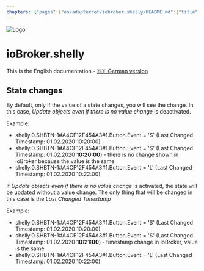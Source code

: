 ```yaml
---
chapters: {"pages":{"en/adapterref/iobroker.shelly/README.md":{"title":{"en":"ioBroker.shelly"},"content":"en/adapterref/iobroker.shelly/README.md"},"en/adapterref/iobroker.shelly/protocol-coap.md":{"title":{"en":"ioBroker.shelly"},"content":"en/adapterref/iobroker.shelly/protocol-coap.md"},"en/adapterref/iobroker.shelly/protocol-mqtt.md":{"title":{"en":"ioBroker.shelly"},"content":"en/adapterref/iobroker.shelly/protocol-mqtt.md"},"en/adapterref/iobroker.shelly/restricted-login.md":{"title":{"en":"ioBroker.shelly"},"content":"en/adapterref/iobroker.shelly/restricted-login.md"},"en/adapterref/iobroker.shelly/state-changes.md":{"title":{"en":"ioBroker.shelly"},"content":"en/adapterref/iobroker.shelly/state-changes.md"},"en/adapterref/iobroker.shelly/faq.md":{"title":{"en":"ioBroker.shelly"},"content":"en/adapterref/iobroker.shelly/faq.md"},"en/adapterref/iobroker.shelly/debug.md":{"title":{"en":"ioBroker.shelly"},"content":"en/adapterref/iobroker.shelly/debug.md"}}}
---
```

![Logo](../../admin/shelly.png)

# ioBroker.shelly

This is the English documentation - [🇩🇪 German version](../de/state-changes.md)

## State changes

By default, only if the value of a state changes, you will see the change. In this case, *Update objects even if there is no value change* is deactivated.

Example:

* shelly.0.SHBTN-1#A4CF12F454A3#1.Button.Event = 'S' (Last Changed Timestamp: 01.02.2020 10:20:00)
* shelly.0.SHBTN-1#A4CF12F454A3#1.Button.Event = 'S' (Last Changed Timestamp: 01.02.2020 **10:20:00**) - there is no change shown in ioBroker because the value is the same
* shelly.0.SHBTN-1#A4CF12F454A3#1.Button.Event = 'L' (Last Changed Timestamp: 01.02.2020 10:22:00)

If *Update objects even if there is no value change* is activated, the state will be updated without a value change. The only thing that will be changed in this case is the *Last Changed Timestamp*

Example:

* shelly.0.SHBTN-1#A4CF12F454A3#1.Button.Event = 'S' (Last Changed Timestamp: 01.02.2020 10:20:00)
* shelly.0.SHBTN-1#A4CF12F454A3#1.Button.Event = 'S' (Last Changed Timestamp: 01.02.2020 **10:21:00**) - timestamp change in ioBroker, value is the same
* shelly.0.SHBTN-1#A4CF12F454A3#1.Button.Event = 'L' (Last Changed Timestamp: 01.02.2020 10:22:00)